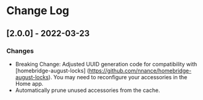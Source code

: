 # Change Log

## [2.0.0] - 2022-03-23
### Changes
- Breaking Change: Adjusted UUID generation code for compatibility with [homebridge-august-locks]
  (https://github.com/nnance/homebridge-august-locks). You may need to reconfigure your accessories in the Home app.
- Automatically prune unused accessories from the cache.
